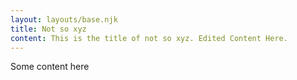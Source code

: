 ```yaml
---
layout: layouts/base.njk
title: Not so xyz
content: This is the title of not so xyz. Edited Content Here.
---
```


Some content here
